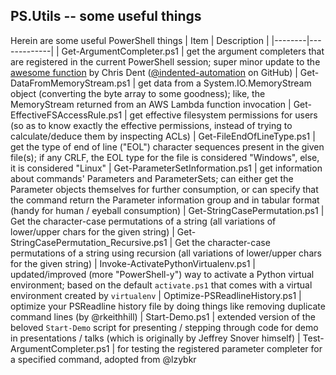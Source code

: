 ## PS.Utils -- some useful things
Herein are some useful PowerShell things
|  Item  | Description |
|--------|-------------|
| Get-ArgumentCompleter.ps1 | get the argument completers that are registered in the current PowerShell session; super minor update to the [awesome function](https://gist.github.com/indented-automation/26c637fb530c4b168e62c72582534f5b) by Chris Dent ([@indented-automation](https://github.com/indented-automation) on GitHub)
| Get-DataFromMemoryStream.ps1 | get data from a System.IO.MemoryStream object (converting the byte array to some goodness); like, the MemoryStream returned from an AWS Lambda function invocation
| Get-EffectiveFSAccessRule.ps1 | get effective filesystem permissions for users (so as to know exactly the effective permissions, instead of trying to calculate/deduce them by inspecting ACLs)
| Get-FileEndOfLineType.ps1 | get the type of end of line ("EOL") character sequences present in the given file(s); if any CRLF, the EOL type for the file is considered "Windows", else, it is considered "Linux"
| Get-ParameterSetInformation.ps1 | get information about commands' Parameters and ParameterSets; can either get the Parameter objects themselves for further consumption, or can specify that the command return the Parameter information group and in tabular format (handy for human / eyeball consumption)
| Get-StringCasePermutation.ps1 | Get the character-case permutations of a string (all variations of lower/upper chars for the given string)
| Get-StringCasePermutation_Recursive.ps1 | Get the character-case permutations of a string using recursion (all variations of lower/upper chars for the given string)
| Invoke-ActivatePythonVirtualenv.ps1 | updated/improved (more "PowerShell-y") way to activate a Python virtual environment; based on the default `activate.ps1` that comes with a virtual environment created by `virtualenv`
| Optimize-PSReadlineHistory.ps1 | optimize your PSReadline history file by doing things like removing duplicate command lines (by @rkeithhill)
| Start-Demo.ps1 | extended version of the beloved `Start-Demo` script for presenting / stepping through code for demo in presentations / talks (which is originally by Jeffrey Snover himself)
| Test-ArgumentCompleter.ps1 | for testing the registered parameter completer for a specified command, adopted from @lzybkr
